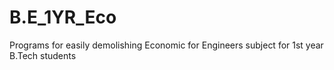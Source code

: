 # B.E_1YR_Eco
Programs for easily demolishing Economic for Engineers subject for 1st year B.Tech students

